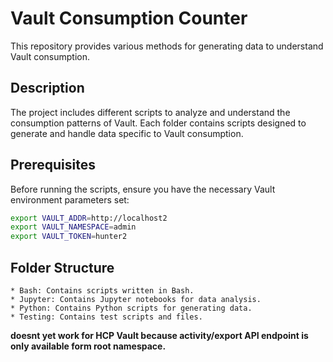 # Vault Consumption Counter

This repository provides various methods for generating data to understand Vault consumption.

## Description

The project includes different scripts to analyze and understand the consumption patterns of Vault. Each folder contains scripts designed to generate and handle data specific to Vault consumption.

## Prerequisites

Before running the scripts, ensure you have the necessary Vault environment parameters set:

```bash
export VAULT_ADDR=http://localhost2
export VAULT_NAMESPACE=admin
export VAULT_TOKEN=hunter2
```
## Folder Structure

    * Bash: Contains scripts written in Bash.
    * Jupyter: Contains Jupyter notebooks for data analysis.
    * Python: Contains Python scripts for generating data.
    * Testing: Contains test scripts and files.

**doesnt yet work for HCP Vault because activity/export API endpoint is only available form root namespace.**
    
